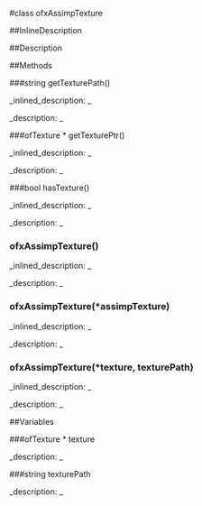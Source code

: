 #class ofxAssimpTexture


<!--
_visible: False_
_advanced: False_
_istemplated: False_
-->

##InlineDescription






##Description





##Methods



###string getTexturePath()

<!--
_syntax: getTexturePath()_
_name: getTexturePath_
_returns: string_
_returns_description: _
_parameters: _
_access: public_
_version_started: 0.8.0_
_version_deprecated: _
_summary: _
_constant: False_
_static: False_
_visible: True_
_advanced: False_
-->

_inlined_description: _








_description: _








<!----------------------------------------------------------------------------->

###ofTexture * getTexturePtr()

<!--
_syntax: getTexturePtr()_
_name: getTexturePtr_
_returns: ofTexture *_
_returns_description: _
_parameters: _
_access: public_
_version_started: 0.8.0_
_version_deprecated: _
_summary: _
_constant: False_
_static: False_
_visible: True_
_advanced: False_
-->

_inlined_description: _








_description: _








<!----------------------------------------------------------------------------->

###bool hasTexture()

<!--
_syntax: hasTexture()_
_name: hasTexture_
_returns: bool_
_returns_description: _
_parameters: _
_access: public_
_version_started: 0.8.0_
_version_deprecated: _
_summary: _
_constant: False_
_static: False_
_visible: True_
_advanced: False_
-->

_inlined_description: _








_description: _








<!----------------------------------------------------------------------------->

### ofxAssimpTexture()

<!--
_syntax: ofxAssimpTexture()_
_name: ofxAssimpTexture_
_returns: _
_returns_description: _
_parameters: _
_access: public_
_version_started: 0.8.0_
_version_deprecated: _
_summary: _
_constant: False_
_static: False_
_visible: True_
_advanced: False_
-->

_inlined_description: _








_description: _








<!----------------------------------------------------------------------------->

### ofxAssimpTexture(*assimpTexture)

<!--
_syntax: ofxAssimpTexture(*assimpTexture)_
_name: ofxAssimpTexture_
_returns: _
_returns_description: _
_parameters: ofxAssimpTexture *assimpTexture_
_access: public_
_version_started: 0.8.0_
_version_deprecated: _
_summary: _
_constant: False_
_static: False_
_visible: True_
_advanced: False_
-->

_inlined_description: _








_description: _








<!----------------------------------------------------------------------------->

### ofxAssimpTexture(*texture, texturePath)

<!--
_syntax: ofxAssimpTexture(*texture, texturePath)_
_name: ofxAssimpTexture_
_returns: _
_returns_description: _
_parameters: ofTexture *texture, string texturePath_
_access: public_
_version_started: 0.8.0_
_version_deprecated: _
_summary: _
_constant: False_
_static: False_
_visible: True_
_advanced: False_
-->

_inlined_description: _








_description: _








<!----------------------------------------------------------------------------->

##Variables



###ofTexture *  texture

<!--
_name: texture_
_type: ofTexture * _
_access: private_
_version_started: 0.8.0_
_version_deprecated: _
_summary: _
_visible: True_
_constant: True_
_advanced: False_
-->

_description: _








<!----------------------------------------------------------------------------->

###string  texturePath

<!--
_name: texturePath_
_type: string _
_access: private_
_version_started: 0.8.0_
_version_deprecated: _
_summary: _
_visible: True_
_constant: True_
_advanced: False_
-->

_description: _








<!----------------------------------------------------------------------------->

